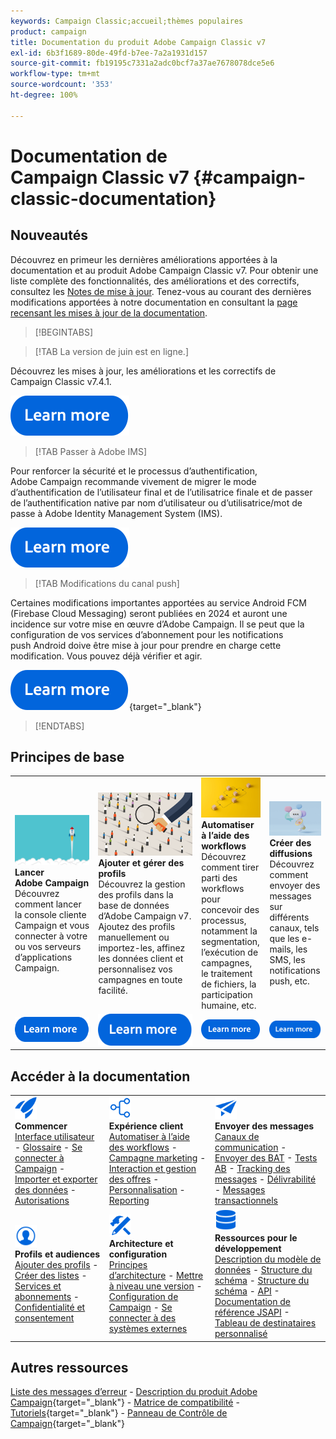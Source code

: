 ```yaml
---
keywords: Campaign Classic;accueil;thèmes populaires
product: campaign
title: Documentation du produit Adobe Campaign Classic v7
exl-id: 6b3f1689-80de-49fd-b7ee-7a2a1931d157
source-git-commit: fb19195c7331a2adc0bcf7a37ae7678078dce5e6
workflow-type: tm+mt
source-wordcount: '353'
ht-degree: 100%

---
```


# Documentation de Campaign Classic v7 {#campaign-classic-documentation}

<!--![](platform/using/assets/do-not-localize/banner_acc_doc.jpg) -->

## Nouveautés

Découvrez en primeur les dernières améliorations apportées à la documentation et au produit Adobe Campaign Classic v7. Pour obtenir une liste complète des fonctionnalités, des améliorations et des correctifs, consultez les [Notes de mise à jour](rn/using/latest-release.md).  Tenez-vous au courant des dernières modifications apportées à notre documentation en consultant la [page recensant les mises à jour de la documentation](rn/using/documentation-updates.md).

>[!BEGINTABS]


>[!TAB La version de juin est en ligne.]

Découvrez les mises à jour, les améliorations et les correctifs de Campaign Classic v7.4.1.

[![Image](assets/do-not-localize/learn-more-button.svg)](rn/using/latest-release.md)

>[!TAB Passer à Adobe IMS]

Pour renforcer la sécurité et le processus d’authentification, Adobe Campaign recommande vivement de migrer le mode d’authentification de l’utilisateur final et de l’utilisatrice finale et de passer de l’authentification native par nom d’utilisateur ou d’utilisatrice/mot de passe à Adobe Identity Management System (IMS).

[![image](assets/do-not-localize/learn-more-button.svg)](technotes/using/ac-ims.md)


>[!TAB Modifications du canal push]

Certaines modifications importantes apportées au service Android FCM (Firebase Cloud Messaging) seront publiées en 2024 et auront une incidence sur votre mise en œuvre d’Adobe Campaign. Il se peut que la configuration de vos services d’abonnement pour les notifications push Android doive être mise à jour pour prendre en charge cette modification. Vous pouvez déjà vérifier et agir.

[![image](assets/do-not-localize/learn-more-button.svg)](https://experienceleague.adobe.com/docs/campaign/technotes-ac/tn-new/push-technote.html?lang=fr){target="_blank"}


>[!ENDTABS]

## Principes de base

<table style="table-layout:fixed">
  <tr style="border: 0;">
    <td>
    <a href="platform/using/launching-adobe-campaign.md"><img src="assets/do-not-localize/start-launch.png"></a></a>
    <div><strong>Lancer Adobe Campaign</strong><br/> Découvrez comment lancer la console cliente Campaign et vous connecter à votre ou vos serveurs d’applications Campaign.</div>
    </td>
    <td>
    <a href="platform/using/about-profiles.md"><img src="assets/do-not-localize/start-profiles.png"></a>
    <div><strong>Ajouter et gérer des profils</strong><br/> Découvrez la gestion des profils dans la base de données d’Adobe Campaign v7. Ajoutez des profils manuellement ou importez-les, affinez les données client et personnalisez vos campagnes en toute facilité.</div>
    </td>
    <td>
    <a href="workflow/using/about-workflows.md"><img src="assets/do-not-localize/start-workflows.jpeg"></a>
    <div><strong>Automatiser à l’aide des workflows</strong><br/> Découvrez comment tirer parti des workflows pour concevoir des processus, notamment la segmentation, l’exécution de campagnes, le traitement de fichiers, la participation humaine, etc.
    </div></td>
    <td>
    <a href="delivery/using/steps-about-delivery-creation-steps.md"><img src="assets/do-not-localize/start-deliveries.jpeg"></a>
    <div><strong>Créer des diffusions</strong><br/> Découvrez comment envoyer des messages sur différents canaux, tels que les e-mails, les SMS, les notifications push, etc.</div>
    </td>
  </tr>
  <tr style="border: 0;">
    <td align="center"><a href="platform/using/launching-adobe-campaign.md"><img src="assets/do-not-localize/learn-more-button.svg"></a></td>
    <td align="center"><a href="platform/using/about-profiles.md"><img src="assets/do-not-localize/learn-more-button.svg"></a></td>
    <td align="center"><a href="workflow/using/about-workflows.md"><img src="assets/do-not-localize/learn-more-button.svg"></a></td>
    <td align="center"><a href="delivery/using/steps-about-delivery-creation-steps.md"><img src="assets/do-not-localize/learn-more-button.svg"></a></td>
    </tr>
</table>

## Accéder à la documentation

<table style="table-layout:auto">
  <tr style="border: 0;">
    <td>
      <img src="assets/do-not-localize/icon-start.svg" width="35px">
<br/>
<strong>Commencer</strong><br/> <a href="platform/using/adobe-campaign-workspace.md">Interface utilisateur</a> - <a href="platform/using/ac-glossary.md">Glossaire</a> - <a href="platform/using/launching-adobe-campaign.md">Se connecter à Campaign</a> - <a href="platform/using/get-started-data-import-export.md">Importer et exporter des données</a> - <a href="platform/using/access-management.md">Autorisations</a>
    </td>
    <td>
      <img src="assets/do-not-localize/icon-experience.svg" width="35px">
<br/>
<strong>Expérience client</strong><br/> <a href="workflow/using/about-workflows.md">Automatiser à l’aide des workflows</a> - <a href="campaign/using/setting-up-marketing-campaigns.md">Campagne marketing</a> - <a href="interaction/using/interaction-and-offer-management.md">Interaction et gestion des offres</a> - <a href="delivery/using/about-personalization.md">Personnalisation</a> - <a href="reporting/using/about-adobe-campaign-reporting-tools.md">Reporting</a>
    </td>
    <td>
      <img src="assets/do-not-localize/icon-send.svg" width="35px">
<br/>
<strong>Envoyer des messages</strong><br/> <a href="delivery/using/communication-channels.md">Canaux de communication</a> - <a href="delivery/using/steps-about-delivery-creation-steps.md#sending-a-proof">Envoyer des BAT</a> - <a href="delivery/using/get-started-a-b-testing.md">Tests AB</a> - <a href="delivery/using/about-message-tracking.md">Tracking des messages</a> - <a href="delivery/using/about-deliverability.md">Délivrabilité</a> - <a href="message-center/using/about-transactional-messaging.md">Messages transactionnels</a>
    </td>
  </tr>
  <tr style="border: 0;">
    <td>
      <img src="assets/do-not-localize/icon_profile-audience.svg" width="35px">
<br/>
<strong>Profils et audiences</strong><br/> <a href="platform/using/adding-profiles.md">Ajouter des profils</a> - <a href="platform/using/creating-and-managing-lists.md">Créer des listes</a> - <a href="delivery/using/about-services-and-subscriptions.md">Services et abonnements</a> - <a href="platform/using/privacy-management.md">Confidentialité et consentement</a>
    </td>
    <td>
      <img src="assets/do-not-localize/icon-configure.svg" width="35px">
<br/>
<strong>Architecture et configuration</strong><br/> <a href="production/using/general-architecture.md">Principes d’architecture</a> - <a href="production/using/build-upgrade.md">Mettre à niveau une version</a> - <a href="production/using/configuration.md">Configuration de Campaign</a> - <a href="installation/using/external-accounts.md">Se connecter à des systèmes externes</a>
    </td>
    <td>
      <img src="assets/do-not-localize/icon-dev.svg" width="35px">
      <br/>
      <strong>Ressources pour le développement</strong><br/> <a href="configuration/using/about-data-model.md">Description du modèle de données</a> - <a href="configuration/using/about-schema-reference.md">Structure du schéma</a> - <a href="configuration/using/editing-forms.md">Structure du schéma</a> - <a href="configuration/using/about-web-services.md">API</a> - <a href="https://experienceleague.adobe.com/developer/campaign-api/api/index.html?lang=fr">Documentation de référence JSAPI</a> - <a href="configuration/using/about-custom-recipient-table.md">Tableau de destinataires personnalisé</a>
    </td>
  </tr>
</table>

## Autres ressources

[Liste des messages d’erreur](https://experienceleague.adobe.com/developer/campaign-errors/error_codes.html?lang=fr) - [Description du produit Adobe Campaign](https://helpx.adobe.com/fr/legal/product-descriptions/adobe-campaign-managed-cloud-services.html){target="_blank"} - [Matrice de compatibilité](rn/using/compatibility-matrix.md) - [Tutoriels](https://experienceleague.adobe.com/docs/campaign-classic-learn/tutorials/overview.html?lang=fr){target="_blank"} - [Panneau de Contrôle de Campaign](https://experienceleague.adobe.com/docs/control-panel/using/discover-control-panel/key-features.html?lang=fr){target="_blank"}
